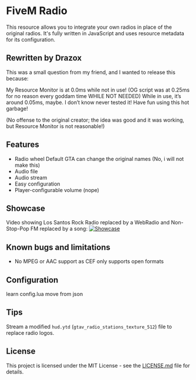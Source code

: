 # FiveM Radio

This resource allows you to integrate your own radios in place of the original radios.
It's fully written in JavaScript and uses resource metadata for its configuration.

## Rewritten by Drazox
This was a small question from my friend, and I wanted to release this because:

My Resource Monitor is at 0.0ms while not in use! (OG script was at 0.25ms for no reason every goddam time WHILE NOT NEEDED)
While in use, it’s around 0.05ms, maybe. I don’t know never tested it!
Have fun using this hot garbage!

(No offense to the original creator; the idea was good and it was working, but Resource Monitor is not reasonable!)
## Features

* Radio wheel Default GTA can change the original names (No, i will not make this)
* Audio file
* Audio stream
* Easy configuration
* Player-configurable volume (nope)

## Showcase

Video showing Los Santos Rock Radio replaced by a WebRadio and Non-Stop-Pop FM replaced by a song:
[![Showcase](https://forum.cfx.re/uploads/default/original/3X/7/b/7b6b5ce1ae1270f4885aba714ea65c1235397b12.jpg)](https://streamable.com/6hrhp "Showcase")

## Known bugs and limitations

* No MPEG or AAC support as CEF only supports open formats

## Configuration
learn config.lua move from json

## Tips

Stream a modified `hud.ytd` (`gtav_radio_stations_texture_512`) file to replace radio logos.

## License

This project is licensed under the MIT License - see the [LICENSE.md](LICENSE.md) file for details.
